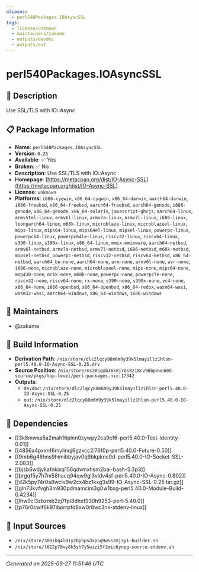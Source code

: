 ```yaml
---
aliases:
  - perl540Packages.IOAsyncSSL
tags:
  - license/unknown
  - maintainers/zakame
  - outputs/devdoc
  - outputs/out
---
```


# perl540Packages.IOAsyncSSL

## 📝 Description

Use SSL/TLS with IO::Async

## 📋 Package Information

- **Name**: `perl540Packages.IOAsyncSSL`
- **Version**: `0.25`
- **Available**: ✅ Yes
- **Broken**: ✅ No
- **Description**: Use SSL/TLS with IO::Async
- **Homepage**: [https://metacpan.org/dist/IO-Async-SSL](https://metacpan.org/dist/IO-Async-SSL)
- **License**: `unknown`
- **Platforms**: `i686-cygwin`, `x86_64-cygwin`, `x86_64-darwin`, `aarch64-darwin`, `i686-freebsd`, `x86_64-freebsd`, `aarch64-freebsd`, `aarch64-genode`, `i686-genode`, `x86_64-genode`, `x86_64-solaris`, `javascript-ghcjs`, `aarch64-linux`, `armv5tel-linux`, `armv6l-linux`, `armv7a-linux`, `armv7l-linux`, `i686-linux`, `loongarch64-linux`, `m68k-linux`, `microblaze-linux`, `microblazeel-linux`, `mips-linux`, `mips64-linux`, `mips64el-linux`, `mipsel-linux`, `powerpc-linux`, `powerpc64-linux`, `powerpc64le-linux`, `riscv32-linux`, `riscv64-linux`, `s390-linux`, `s390x-linux`, `x86_64-linux`, `mmix-mmixware`, `aarch64-netbsd`, `armv6l-netbsd`, `armv7a-netbsd`, `armv7l-netbsd`, `i686-netbsd`, `m68k-netbsd`, `mipsel-netbsd`, `powerpc-netbsd`, `riscv32-netbsd`, `riscv64-netbsd`, `x86_64-netbsd`, `aarch64_be-none`, `aarch64-none`, `arm-none`, `armv6l-none`, `avr-none`, `i686-none`, `microblaze-none`, `microblazeel-none`, `mips-none`, `mips64-none`, `msp430-none`, `or1k-none`, `m68k-none`, `powerpc-none`, `powerpcle-none`, `riscv32-none`, `riscv64-none`, `rx-none`, `s390-none`, `s390x-none`, `vc4-none`, `x86_64-none`, `i686-openbsd`, `x86_64-openbsd`, `x86_64-redox`, `wasm64-wasi`, `wasm32-wasi`, `aarch64-windows`, `x86_64-windows`, `i686-windows`
## 👥 Maintainers

- @zakame


## 🔧 Build Information

- **Derivation Path**: `/nix/store/dlc2lqcy88m6m9y39k5lmayillz1hlsn-perl5.40.0-IO-Async-SSL-0.25.drv`
- **Source Position**: `/nix/store/ns30sqxb36k8jrds8z18rv96bpnwc60d-source/pkgs/top-level/perl-packages.nix:17342`
- **Outputs**:
  - `devdoc`:  `/nix/store/dlc2lqcy88m6m9y39k5lmayillz1hlsn-perl5.40.0-IO-Async-SSL-0.25`
  - `out`:  `/nix/store/dlc2lqcy88m6m9y39k5lmayillz1hlsn-perl5.40.0-IO-Async-SSL-0.25`

## 🔗 Dependencies

- [[3k8mwsa5a2mah16plnn0zywpy2ca9cf6-perl5.40.0-Test-Identity-0.01]]
- [[4856a4pxxnf6mylinqj6gzxcc2l76f0p-perl5.40.0-Future-0.50]]
- [[9mb6g46hns9himibbyjav0q9bkpknc0d-perl5.40.0-IO-Socket-SSL-2.083]]
- [[bjsb6wdjykafnkixq156qdvmxhsm2bai-bash-5.3p3]]
- [[brgq15y7h7m58hacq94qw9gl3vldv4sf-perl5.40.0-IO-Async-0.802]]
- [[d2k5py74r0a8wclv9w2cx4bz1kxg3s99-IO-Async-SSL-0.25.tar.gz]]
- [[gln73kvfvgh3m930pdmamcim3g0w1bxg-perl5.40.0-Module-Build-0.4234]]
- [[lhw9cl3zbzmb2zj7fpi8dhxf930h9253-perl-5.40.0]]
- [[p76r0cwlf6k97ibprrpfd8xw0r8wc3nx-stdenv-linux]]

## 📁 Input Sources

- `/nix/store/380ibq4l01y2bphpsdxp5q9w5szmj3y1-builder.sh`
- `/nix/store/l622p70vy8k5sh7y5wizi5f2mic6ynpg-source-stdenv.sh`

---
*Generated on 2025-09-27 11:51:46 UTC*
